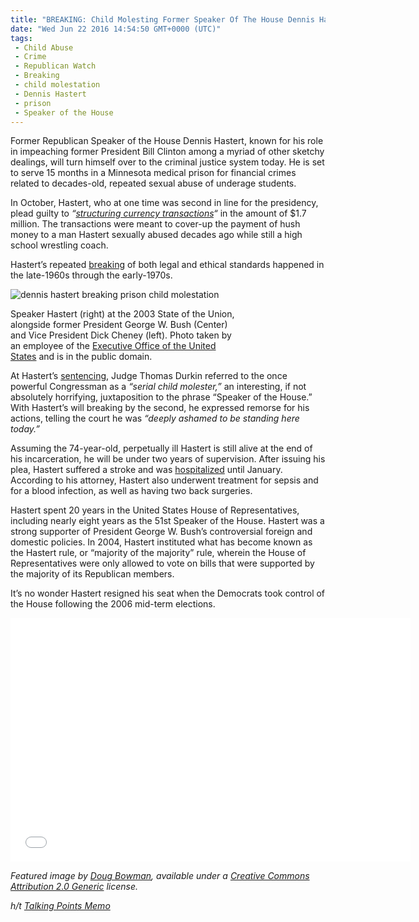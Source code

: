 ```yaml
---
title: "BREAKING: Child Molesting Former Speaker Of The House Dennis Hastert Going To Prison TODAY"
date: "Wed Jun 22 2016 14:54:50 GMT+0000 (UTC)"
tags: 
 - Child Abuse
 - Crime
 - Republican Watch
 - Breaking
 - child molestation
 - Dennis Hastert
 - prison
 - Speaker of the House
---
```

<p>Former Republican Speaker of the House Dennis Hastert, known for his role in impeaching former President Bill Clinton among a myriad of other sketchy dealings, will turn himself over to the criminal justice system today. He is set to serve 15 months in a Minnesota medical prison for financial crimes related to decades-old, repeated sexual abuse of underage students.</p><p><!-- Quick Adsense WordPress Plugin: http://quicksense.net/ --></p><p>In October, Hastert, who at one time was second in line for the presidency, plead guilty to <em>&#x201C;<a href="http://talkingpointsmemo.com/livewire/former-house-speaker-dennis-hastert-to-report-to-prison?utm_content=buffer7053c&amp;utm_medium=social&amp;utm_source=twitter.com&amp;utm_campaign=buffer" onclick="__gaTracker(&apos;send&apos;, &apos;event&apos;, &apos;outbound-article&apos;, &apos;http://talkingpointsmemo.com/livewire/former-house-speaker-dennis-hastert-to-report-to-prison?utm_content=buffer7053c&amp;utm_medium=social&amp;utm_source=twitter.com&amp;utm_campaign=buffer&apos;, &apos;structuring currency transactions&apos;);">structuring currency transactions</a>&#x201C;</em> in the amount of $1.7 million. The transactions were meant to cover-up the payment of hush money to a man Hastert sexually abused decades ago while still a high school wrestling coach.</p><p>Hastert&#x2019;s repeated <a href="http://abcnews.go.com/Politics/speaker-house-dennis-hastert-report-prison/story?id=40026897" onclick="__gaTracker(&apos;send&apos;, &apos;event&apos;, &apos;outbound-article&apos;, &apos;http://abcnews.go.com/Politics/speaker-house-dennis-hastert-report-prison/story?id=40026897&apos;, &apos;breaking&apos;);">breaking</a> of both legal and ethical standards happened in the late-1960s through the early-1970s.</p><div id="attachment_138537" style="width: 360px" class="wp-caption aligncenter"><img class="size-medium wp-image-138537" src="http://i1.wp.com/cdn.liberalamerica.org/wp-content/uploads/2016/06/Dick_Cheney_at_the_2003_State_of_the_Union-350x273.jpg?resize=350%2C273" alt="dennis hastert breaking prison child molestation" srcset="http://cdn.liberalamerica.org/wp-content/uploads/2016/06/Dick_Cheney_at_the_2003_State_of_the_Union.jpg 350w, http://cdn.liberalamerica.org/wp-content/uploads/2016/06/Dick_Cheney_at_the_2003_State_of_the_Union.jpg 64w, http://cdn.liberalamerica.org/wp-content/uploads/2016/06/Dick_Cheney_at_the_2003_State_of_the_Union.jpg 514w" sizes="(max-width: 350px) 100vw, 350px" data-recalc-dims="1">
<p class="wp-caption-text">Speaker Hastert (right) at the 2003 State of the Union, alongside former President George W. Bush (Center) and Vice President Dick Cheney (left). Photo taken by an employee of the <a href="https://commons.wikimedia.org/wiki/File:Dick_Cheney_at_the_2003_State_of_the_Union.jpg" onclick="__gaTracker(&apos;send&apos;, &apos;event&apos;, &apos;outbound-article&apos;, &apos;https://commons.wikimedia.org/wiki/File:Dick_Cheney_at_the_2003_State_of_the_Union.jpg&apos;, &apos;Executive Office of the United States&apos;);">Executive Office of the United States</a> and is in the public domain.</p>
</div><p>At Hastert&#x2019;s <a href="http://talkingpointsmemo.com/livewire/hastert-sentenced-in-hus-money-case" onclick="__gaTracker(&apos;send&apos;, &apos;event&apos;, &apos;outbound-article&apos;, &apos;http://talkingpointsmemo.com/livewire/hastert-sentenced-in-hus-money-case&apos;, &apos;sentencing&apos;);">sentencing</a>, Judge Thomas Durkin referred to the once powerful Congressman as a <em>&#x201C;serial child molester,&#x201D;</em> an interesting, if not absolutely horrifying, juxtaposition to the phrase &#x201C;Speaker of the House.&#x201D; With Hastert&#x2019;s will breaking by the second, he expressed remorse for his actions, telling the court he was <em>&#x201C;deeply ashamed to be standing here today.&#x201D;</em></p><p>Assuming the 74-year-old, perpetually ill Hastert is still alive at the end of his incarceration, he will be under two years of supervision. After issuing his plea, Hastert suffered a stroke and was <a href="http://www.npr.org/sections/thetwo-way/2015/12/17/460161096/former-house-speaker-dennis-hastert-in-hospital-recovering-from-stroke" onclick="__gaTracker(&apos;send&apos;, &apos;event&apos;, &apos;outbound-article&apos;, &apos;http://www.npr.org/sections/thetwo-way/2015/12/17/460161096/former-house-speaker-dennis-hastert-in-hospital-recovering-from-stroke&apos;, &apos;hospitalized&apos;);">hospitalized</a> until January. According to his attorney, Hastert also underwent treatment for sepsis and for a blood infection, as well as having two back surgeries.</p><p>Hastert spent 20 years in the United States House of Representatives, including nearly eight years as the 51st Speaker of the House. Hastert was a strong supporter of President George W. Bush&#x2019;s controversial foreign and domestic policies. In 2004, Hastert instituted what has become known as the Hastert rule, or &#x201C;majority of the majority&#x201D; rule, wherein the House of Representatives were only allowed to vote on bills that were supported by the majority of its Republican members.</p><p><!-- Quick Adsense WordPress Plugin: http://quicksense.net/ --></p><p>It&#x2019;s no wonder Hastert resigned his seat when the Democrats took control of the House following the 2006 mid-term elections.</p><p><span class="embed-youtube" style="text-align:center; display: block;"><iframe class="youtube-player" type="text/html" width="640" height="390" src="//www.youtube.com/embed/NjdexPHzi9w?version=3&amp;rel=1&amp;fs=1&amp;autohide=2&amp;showsearch=0&amp;showinfo=1&amp;iv_load_policy=1&amp;wmode=transparent" allowfullscreen="true" style="border:0;"></iframe></span></p><p><em>Featured image by <a href="https://www.flickr.com/photos/bistrosavage/66726697" onclick="__gaTracker(&apos;send&apos;, &apos;event&apos;, &apos;outbound-article&apos;, &apos;https://www.flickr.com/photos/bistrosavage/66726697&apos;, &apos;Doug Bowman&apos;);">Doug Bowman</a>, available under a <a href="https://creativecommons.org/licenses/by/2.0/" onclick="__gaTracker(&apos;send&apos;, &apos;event&apos;, &apos;outbound-article&apos;, &apos;https://creativecommons.org/licenses/by/2.0/&apos;, &apos;Creative Commons Attribution 2.0 Generic&apos;);">Creative Commons Attribution 2.0 Generic</a> license.</em></p><p><em>h/t <a href="http://talkingpointsmemo.com/livewire/former-house-speaker-dennis-hastert-to-report-to-prison?utm_content=buffer7053c&amp;utm_medium=social&amp;utm_source=twitter.com&amp;utm_campaign=buffer" onclick="__gaTracker(&apos;send&apos;, &apos;event&apos;, &apos;outbound-article&apos;, &apos;http://talkingpointsmemo.com/livewire/former-house-speaker-dennis-hastert-to-report-to-prison?utm_content=buffer7053c&amp;utm_medium=social&amp;utm_source=twitter.com&amp;utm_campaign=buffer&apos;, &apos;Talking Points Memo&apos;);">Talking Points Memo</a></em></p><div style="font-size:0px;height:0px;line-height:0px;margin:0;padding:0;clear:both"></div>